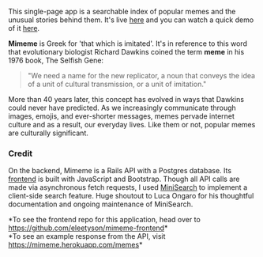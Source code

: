 

This single-page app is a searchable index of popular memes and the unusual stories behind them. It's live [here](https://eleetyson.github.io/mimeme-frontend/) and you can watch a quick demo of it [here]().

**Mimeme** is Greek for 'that which is imitated'. It's in reference to this word that evolutionary biologist Richard Dawkins coined the term **meme** in his 1976 book, The Selfish Gene:

> "We need a name for the new replicator, a noun that conveys the idea of a unit of cultural transmission, or a unit of imitation."

More than 40 years later, this concept has evolved in ways that Dawkins could never have predicted. As we increasingly communicate through images, emojis, and ever-shorter messages, memes pervade internet culture and as a result, our everyday lives. Like them or not, popular memes are culturally significant.

### Credit
On the backend, Mimeme is a Rails API with a Postgres database. Its [frontend](https://github.com/eleetyson/mimeme-frontend) is built with JavaScript and Bootstrap. Though all API calls are made via asynchronous fetch requests, I used [MiniSearch](https://github.com/lucaong/minisearch) to implement a client-side search feature. Huge shoutout to Luca Ongaro for his thoughtful documentation and ongoing maintenance of MiniSearch.

\*To see the frontend repo for this application, head over to <https://github.com/eleetyson/mimeme-frontend>\*  
\*To see an example response from the API, visit <https://mimeme.herokuapp.com/memes>\*
